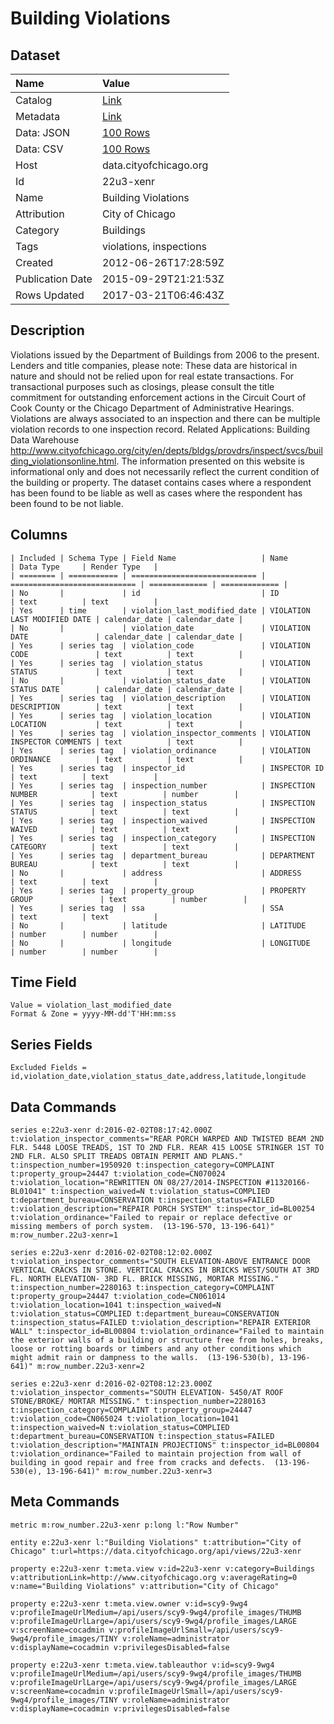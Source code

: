 # Building Violations

## Dataset

| Name | Value |
| :--- | :---- |
| Catalog | [Link](https://catalog.data.gov/dataset/building-violations-f0f5e) |
| Metadata | [Link](https://data.cityofchicago.org/api/views/22u3-xenr) |
| Data: JSON | [100 Rows](https://data.cityofchicago.org/api/views/22u3-xenr/rows.json?max_rows=100) |
| Data: CSV | [100 Rows](https://data.cityofchicago.org/api/views/22u3-xenr/rows.csv?max_rows=100) |
| Host | data.cityofchicago.org |
| Id | 22u3-xenr |
| Name | Building Violations |
| Attribution | City of Chicago |
| Category | Buildings |
| Tags | violations, inspections |
| Created | 2012-06-26T17:28:59Z |
| Publication Date | 2015-09-29T21:21:53Z |
| Rows Updated | 2017-03-21T06:46:43Z |

## Description

Violations issued by the Department of Buildings from 2006 to the present.  Lenders and title companies, please note: These data are historical in nature and should not be relied upon for real estate transactions. For transactional purposes such as closings, please consult the title commitment for outstanding enforcement actions in the Circuit Court of Cook County or the Chicago Department of Administrative Hearings. Violations are always associated to an inspection and there can be multiple violation records to one inspection record. Related Applications: Building Data Warehouse http://www.cityofchicago.org/city/en/depts/bldgs/provdrs/inspect/svcs/building_violationsonline.html. The information presented on this website is informational only and does not necessarily reflect the current condition of the building or property. The dataset contains cases where a respondent has been found to be liable as well as cases where the respondent has been found to be not liable.

## Columns

```ls
| Included | Schema Type | Field Name                   | Name                         | Data Type     | Render Type   |
| ======== | =========== | ============================ | ============================ | ============= | ============= |
| No       |             | id                           | ID                           | text          | text          |
| Yes      | time        | violation_last_modified_date | VIOLATION LAST MODIFIED DATE | calendar_date | calendar_date |
| No       |             | violation_date               | VIOLATION DATE               | calendar_date | calendar_date |
| Yes      | series tag  | violation_code               | VIOLATION CODE               | text          | text          |
| Yes      | series tag  | violation_status             | VIOLATION STATUS             | text          | text          |
| No       |             | violation_status_date        | VIOLATION STATUS DATE        | calendar_date | calendar_date |
| Yes      | series tag  | violation_description        | VIOLATION DESCRIPTION        | text          | text          |
| Yes      | series tag  | violation_location           | VIOLATION LOCATION           | text          | text          |
| Yes      | series tag  | violation_inspector_comments | VIOLATION INSPECTOR COMMENTS | text          | text          |
| Yes      | series tag  | violation_ordinance          | VIOLATION ORDINANCE          | text          | text          |
| Yes      | series tag  | inspector_id                 | INSPECTOR ID                 | text          | text          |
| Yes      | series tag  | inspection_number            | INSPECTION NUMBER            | text          | number        |
| Yes      | series tag  | inspection_status            | INSPECTION STATUS            | text          | text          |
| Yes      | series tag  | inspection_waived            | INSPECTION WAIVED            | text          | text          |
| Yes      | series tag  | inspection_category          | INSPECTION CATEGORY          | text          | text          |
| Yes      | series tag  | department_bureau            | DEPARTMENT BUREAU            | text          | text          |
| No       |             | address                      | ADDRESS                      | text          | text          |
| Yes      | series tag  | property_group               | PROPERTY GROUP               | text          | number        |
| Yes      | series tag  | ssa                          | SSA                          | text          | text          |
| No       |             | latitude                     | LATITUDE                     | number        | number        |
| No       |             | longitude                    | LONGITUDE                    | number        | number        |
```

## Time Field

```ls
Value = violation_last_modified_date
Format & Zone = yyyy-MM-dd'T'HH:mm:ss
```

## Series Fields

```ls
Excluded Fields = id,violation_date,violation_status_date,address,latitude,longitude
```

## Data Commands

```ls
series e:22u3-xenr d:2016-02-02T08:17:42.000Z t:violation_inspector_comments="REAR PORCH WARPED AND TWISTED BEAM 2ND FLR. 5448 LOOSE TREADS, 1ST TO 2ND FLR. REAR 415 LOOSE STRINGER 1ST TO 2ND FLR. ALSO SPLIT TREADS OBTAIN PERMIT AND PLANS." t:inspection_number=1950920 t:inspection_category=COMPLAINT t:property_group=24447 t:violation_code=CN070024 t:violation_location="REWRITTEN ON 08/27/2014-INSPECTION #11320166-BL01041" t:inspection_waived=N t:violation_status=COMPLIED t:department_bureau=CONSERVATION t:inspection_status=FAILED t:violation_description="REPAIR PORCH SYSTEM" t:inspector_id=BL00254 t:violation_ordinance="Failed to repair or replace defective or missing members of porch system.  (13-196-570, 13-196-641)" m:row_number.22u3-xenr=1

series e:22u3-xenr d:2016-02-02T08:12:02.000Z t:violation_inspector_comments="SOUTH ELEVATION-ABOVE ENTRANCE DOOR VERTICAL CRACKS IN STONE. VERTICAL CRACKS IN BRICKS WEST/SOUTH AT 3RD FL. NORTH ELEVATION- 3RD FL. BRICK MISSING, MORTAR MISSING." t:inspection_number=2280163 t:inspection_category=COMPLAINT t:property_group=24447 t:violation_code=CN061014 t:violation_location=1041 t:inspection_waived=N t:violation_status=COMPLIED t:department_bureau=CONSERVATION t:inspection_status=FAILED t:violation_description="REPAIR EXTERIOR WALL" t:inspector_id=BL00804 t:violation_ordinance="Failed to maintain the exterior walls of a building or structure free from holes, breaks, loose or rotting boards or timbers and any other conditions which might admit rain or dampness to the walls.  (13-196-530(b), 13-196-641)" m:row_number.22u3-xenr=2

series e:22u3-xenr d:2016-02-02T08:12:23.000Z t:violation_inspector_comments="SOUTH ELEVATION- 5450/AT ROOF STONE/BROKE/ MORTAR MISSING." t:inspection_number=2280163 t:inspection_category=COMPLAINT t:property_group=24447 t:violation_code=CN065024 t:violation_location=1041 t:inspection_waived=N t:violation_status=COMPLIED t:department_bureau=CONSERVATION t:inspection_status=FAILED t:violation_description="MAINTAIN PROJECTIONS" t:inspector_id=BL00804 t:violation_ordinance="Failed to maintain projection from wall of building in good repair and free from cracks and defects.  (13-196-530(e), 13-196-641)" m:row_number.22u3-xenr=3
```

## Meta Commands

```ls
metric m:row_number.22u3-xenr p:long l:"Row Number"

entity e:22u3-xenr l:"Building Violations" t:attribution="City of Chicago" t:url=https://data.cityofchicago.org/api/views/22u3-xenr

property e:22u3-xenr t:meta.view v:id=22u3-xenr v:category=Buildings v:attributionLink=http://www.cityofchicago.org v:averageRating=0 v:name="Building Violations" v:attribution="City of Chicago"

property e:22u3-xenr t:meta.view.owner v:id=scy9-9wg4 v:profileImageUrlMedium=/api/users/scy9-9wg4/profile_images/THUMB v:profileImageUrlLarge=/api/users/scy9-9wg4/profile_images/LARGE v:screenName=cocadmin v:profileImageUrlSmall=/api/users/scy9-9wg4/profile_images/TINY v:roleName=administrator v:displayName=cocadmin v:privilegesDisabled=false

property e:22u3-xenr t:meta.view.tableauthor v:id=scy9-9wg4 v:profileImageUrlMedium=/api/users/scy9-9wg4/profile_images/THUMB v:profileImageUrlLarge=/api/users/scy9-9wg4/profile_images/LARGE v:screenName=cocadmin v:profileImageUrlSmall=/api/users/scy9-9wg4/profile_images/TINY v:roleName=administrator v:displayName=cocadmin v:privilegesDisabled=false
```